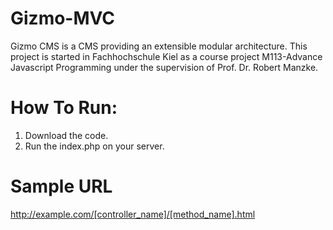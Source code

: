 Gizmo-MVC
=========

Gizmo CMS is a CMS providing an extensible modular architecture. This project is started in Fachhochschule Kiel as a course project M113-Advance Javascript Programming under the supervision of Prof. Dr. Robert Manzke.

How To Run:
========

1. Download the code.
2. Run the index.php on your server.

Sample URL
==========

http://example.com/[controller_name]/[method_name].html
